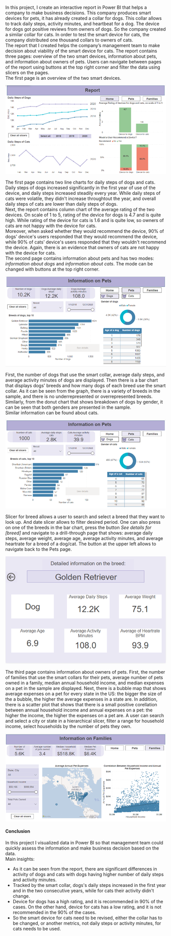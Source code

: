 In this project, I create an interactive report in Power BI that helps a company to make business decisions. This company produces smart devices for pets, it has already created a collar for dogs. This collar allows to track daily steps, activity minutes, and heartbeat for a dog. The device for dogs got positive reviews from owners of dogs. So the company created a similar collar for cats. In order to test the smart device for cats, the company distributed one thousand collars to owners of cats.   
The report that I created helps the company’s management team to make decision about viability of the smart device for cats. The report contains three pages: overview of the two smart devices, information about pets, and information about owners of pets. Users can navigate between pages of the report using buttons at the top right corner and filter the data using slicers on the pages.   
The first page is an overview of the two smart devices.  
  
<a href="report page 1.png"><img src="images/report page 1.png" style="min-width: 300px"></a>  
  
The first page contains two line charts for daily steps of dogs and cats. Daily steps of dogs increased significantly in the first year of use of the device, and daily steps increased steadily every year. While daily steps of cats were volatile, they didn't increase throughtout the year, and overall daily steps of cats are lower than daily steps of dogs.  
Next, the report contains column chart of the average rating of the two devices. On scale of 1 to 5, rating of the device for dogs is 4.7 and is quite high. While rating of the device for cats is 1.6 and is quite low, so owners of cats are not happy with the device for cats.  
Moreover, when asked whether they would recommend the device, 90% of dogs' device's users responded that they would recommend the device, while 90% of cats' device's users responded that they wouldn't recommend the device. Again, there is an evidence that owners of cats are not happy with the device for cats.  
The second page contains information about pets and has two modes: *information about dogs* and *information about cats*. The mode can be changed with buttons at the top right corner.  
  
<a href="report page 2-1.png"><img src="images/report page 2-1.png" style="min-width: 300px"></a>  
  
First, the number of dogs that use the smart collar, average daily steps, and average activity minutes of dogs are displayed. Then there is a bar chart that displays dogs' breeds and how many dogs of each breed use the smart collar. As it can be seen from the graph, there is a variety of breeds in the sample, and there is no underrepresented or overrepresented breeds. Similarly, from the donut chart that shows breakdown of dogs by gender, it can be seen that both genders are presented in the sample.  
Similar information can be found about cats.  
  
<a href="report page 2-2.png"><img src="images/report page 2-2.png" style="min-width: 300px"></a>  
  
Slicer for breed  allows a user to search and select a breed that they want to look up. And date slicer allows to filter desired period.
One can also press on one of the breeds in the bar chart, press the button *See details for [breed]* and navigate to a drill-through page that shows: average daily steps, average weight, average age, average activity minutes, and average heartrate for a breed of a dog/cat. The button at the upper left allows to navigate back to the Pets page.  
  
<a href="drill through.png"><img src="images/drill through.png" style="min-width: 300px"></a>  
  
The third page contains information about owners of pets. First, the number of families that use the smart collars for their pets, average number of pets owned in a family, median annual household income, and median expenses on a pet in the sample are displayed. Next, there is a bubble map that shows average expenses on a pet for every state in the US: the bigger the size of the a bubble, the higher the average expenses in a state are. In addition, there is a scatter plot that shows that there is a small positive corellation between annual household income and annual expenses on a pet: the higher the income, the higher the expenses on a pet are. A user can search and select a city or state in a hierarchical slicer, filter a range for household income, select households by the number of pets they own.  
   
<a href="report page 3.png"><img src="images/report page 3.png" style="min-width: 300px"></a>  

#### Conclusion  
In this project I visualized data in Power BI so that management team could quickly assess the information and make business decision based on the data.  
Main insights:
- As it can be seen from the report, there are significant differences in activity of dogs and cats with dogs having higher number of daily steps and activity minutes.
- Tracked by the smart collar, dogs's daily steps increased in the first year and in the two consecutive years, while for cats their activity didn't change.
- Device for dogs has a high rating, and it is recommended in 90% of the cases. On the other hand, device for cats has a low rating, and it is not recommended in the 90% of the cases.
- So the smart device for cats need to be revised, either the collar has to be changed, or another metrics, not daily steps or activity minutes, for cats needs to be used. 
